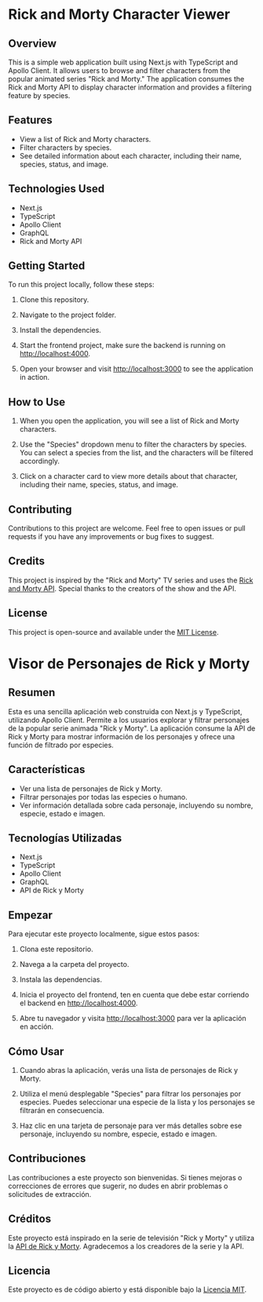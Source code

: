 # Rick and Morty Character Viewer

## Overview

This is a simple web application built using Next.js with TypeScript and Apollo Client. It allows users to browse and filter characters from the popular animated series "Rick and Morty." The application consumes the Rick and Morty API to display character information and provides a filtering feature by species.

## Features

- View a list of Rick and Morty characters.
- Filter characters by species.
- See detailed information about each character, including their name, species, status, and image.

## Technologies Used

- Next.js
- TypeScript
- Apollo Client
- GraphQL
- Rick and Morty API

## Getting Started

To run this project locally, follow these steps:

1. Clone this repository.

2. Navigate to the project folder.

3. Install the dependencies.

4. Start the frontend project, make sure the backend is running on [http://localhost:4000](http://localhost:4000).

5. Open your browser and visit [http://localhost:3000](http://localhost:3000) to see the application in action.

## How to Use

1. When you open the application, you will see a list of Rick and Morty characters.

2. Use the "Species" dropdown menu to filter the characters by species. You can select a species from the list, and the characters will be filtered accordingly.

3. Click on a character card to view more details about that character, including their name, species, status, and image.

## Contributing

Contributions to this project are welcome. Feel free to open issues or pull requests if you have any improvements or bug fixes to suggest.

## Credits

This project is inspired by the "Rick and Morty" TV series and uses the [Rick and Morty API](https://rickandmortyapi.com/). Special thanks to the creators of the show and the API.

## License

This project is open-source and available under the [MIT License](LICENSE).

# Visor de Personajes de Rick y Morty

## Resumen

Esta es una sencilla aplicación web construida con Next.js y TypeScript, utilizando Apollo Client. Permite a los usuarios explorar y filtrar personajes de la popular serie animada "Rick y Morty". La aplicación consume la API de Rick y Morty para mostrar información de los personajes y ofrece una función de filtrado por especies.

## Características

- Ver una lista de personajes de Rick y Morty.
- Filtrar personajes por todas las especies o humano.
- Ver información detallada sobre cada personaje, incluyendo su nombre, especie, estado e imagen.

## Tecnologías Utilizadas

- Next.js
- TypeScript
- Apollo Client
- GraphQL
- API de Rick y Morty

## Empezar

Para ejecutar este proyecto localmente, sigue estos pasos:

1. Clona este repositorio.

2. Navega a la carpeta del proyecto.

3. Instala las dependencias.

4. Inicia el proyecto del frontend, ten en cuenta que debe estar corriendo el backend en [http://localhost:4000](http://localhost:4000).

5. Abre tu navegador y visita [http://localhost:3000](http://localhost:3000) para ver la aplicación en acción.

## Cómo Usar

1. Cuando abras la aplicación, verás una lista de personajes de Rick y Morty.

2. Utiliza el menú desplegable "Species" para filtrar los personajes por especies. Puedes seleccionar una especie de la lista y los personajes se filtrarán en consecuencia.

3. Haz clic en una tarjeta de personaje para ver más detalles sobre ese personaje, incluyendo su nombre, especie, estado e imagen.

## Contribuciones

Las contribuciones a este proyecto son bienvenidas. Si tienes mejoras o correcciones de errores que sugerir, no dudes en abrir problemas o solicitudes de extracción.

## Créditos

Este proyecto está inspirado en la serie de televisión "Rick y Morty" y utiliza la [API de Rick y Morty](https://rickandmortyapi.com/). Agradecemos a los creadores de la serie y la API.

## Licencia

Este proyecto es de código abierto y está disponible bajo la [Licencia MIT](LICENSE).
